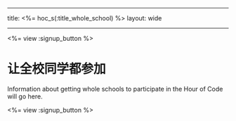 * * *

title: <%= hoc_s(:title_whole_school) %> layout: wide

* * *

<%= view :signup_button %>

# 让全校同学都参加

Information about getting whole schools to participate in the Hour of Code will go here.

<%= view :signup_button %>